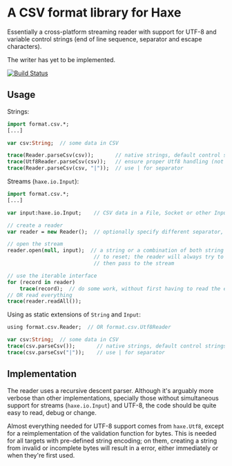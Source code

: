 A CSV format library for Haxe
=============================

Essentially a cross-platform streaming reader with support for UTF-8 and
variable control strings (end of line sequence, separator and escape
characters).

The writer has yet to be implemented.

[![Build Status](https://travis-ci.org/jonasmalacofilho/csv.hx.svg?branch=master)](https://travis-ci.org/jonasmalacofilho/csv.hx)


Usage
-----

Strings:

```haxe
import format.csv.*;
[...]

var csv:String;  // some data in CSV

trace(Reader.parseCsv(csv));       // native strings, default control strings ,"\n
trace(Utf8Reader.parseCsv(csv));   // ensure proper Utf8 handling (not always necessary)
trace(Reader.parseCsv(csv, "|"));  // use | for separator
```

Streams (`haxe.io.Input`):

```haxe
import format.csv.*;
[...]

var input:haxe.io.Input;    // CSV data in a File, Socket or other Input subclass

// create a reader
var reader = new Reader();  // optionally specify different separator, escape or EOL strings

// open the stream
reader.open(null, input);  // a string or a combination of both string and input can also be used
                            // to reset; the reader will always try to start with the string and
                            // then pass to the stream

// use the iterable interface
for (record in reader)
    trace(record);  // do some work, without first having to read the entire stream
// OR read everything
trace(reader.readAll());
```

Using as static extensions of `String` and `Input`:

```haxe
using format.csv.Reader;  // OR format.csv.Utf8Reader

var csv:String;  // some data in CSV
trace(csv.parseCsv());       // native strings, default control strings ,"\n
trace(csv.parseCsv("|"));    // use | for separator
```


Implementation
--------------

The reader uses a recursive descent parser.  Although it's arguably more
verbose than other implementations, specially those without simultaneous
support for streams (`haxe.io.Input`) and UTF-8, the code should be quite easy
to read, debug or change.

Almost everything needed for UTF-8 support comes from `haxe.Utf8`, except for a
reimplementation of the validation function for bytes.  This is needed for all
targets with pre-defined string encoding; on them, creating a string from
invalid or incomplete bytes will result in a error, either immediately or when
they're first used.

